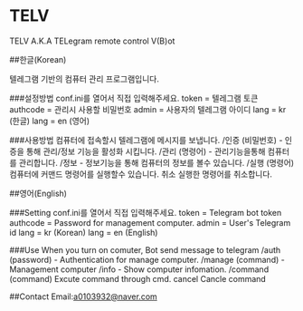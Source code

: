 # TELV
TELV A.K.A TELegram remote control V(B)ot

##한글(Korean)

텔레그램 기반의 컴퓨터 관리 프로그램입니다.

###설정방법
conf.ini를 열어서 직접 입력해주세요.
token = 텔레그램 토큰
authcode = 관리시 사용할 비밀번호
admin = 사용자의 텔레그램 아이디
lang = kr (한글)
lang = en (영어)

###사용방법
컴퓨터에 접속할시 텔레그램에 메시지를 보냅니다.
/인증 (비밀번호) - 인증을 통해 관리/정보 기능을 활성화 시킵니다.
/관리 (명령어) - 관리기능을통해 컴퓨터를 관리합니다.
/정보 - 정보기능을 통해 컴퓨터의 정보를 볼수 있습니다.
/실행 (명령어) 컴퓨터에 커맨드 명령어를 실행할수 있습니다.
취소 실행한 명령어를 취소합니다.

##영어(English)

###Setting
conf.ini를 열어서 직접 입력해주세요.
token = Telegram bot token
authcode = Password for management computer.
admin = User's Telegram id
lang = kr (Korean)
lang = en (English)

###Use
When you turn on comuter, Bot send message to telegram
/auth (password) - Authentication for manage computer.
/manage (command) - Management computer
/info - Show computer infomation.
/command (command) Excute command through cmd.
cancel Cancle command

##Contact
Email:a0103932@naver.com
